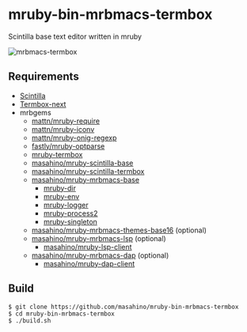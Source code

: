 # mruby-bin-mrbmacs-termbox
Scintilla base text editor written in mruby

![mrbmacs-termbox](https://user-images.githubusercontent.com/381912/141677899-5cb7041d-0b92-44ab-a727-fddee4565c70.png "mrbmacs-termbox")

## Requirements

+ [Scintilla](https://www.scintilla.org)
+ [Termbox-next](https://github.com/masahino/termbox_next)
+ mrbgems
  + [mattn/mruby-require](https://github.com/mattn/mruby-require)
  + [mattn/mruby-iconv](https://github.com/mattn/mruby-iconv/)
  + [mattn/mruby-onig-regexp](https://github.com/mattn/mruby-onig-regexp/)
  + [fastly/mruby-optparse](https://github.com/fastly/mruby-optparse/)
  + [mruby-termbox](https://github.com/masahino/mruby-termbox)
  + [masahino/mruby-scintilla-base](https://github.com/masahino/mruby-scintilla-base/)
  + [masahino/mruby-scintilla-termbox](https://github.com/masahino/mruby-scintilla-termbox/)
  + [masahino/mruby-mrbmacs-base](https://github.com/masahino/mruby-mrbmacs-base/)
    + [mruby-dir](https://github.com/iij/mruby-dir/)
    + [mruby-env](https://github.com/iij/mruby-env/)
    + [mruby-logger](https://github.com/katzer/mruby-logger)
    + [mruby-process2](https://github.com/katzer/mruby-process/)
    + [mruby-singleton](https://github.com/ksss/mruby-singleton/)
  + [masahino/mruby-mrbmacs-themes-base16](https://github.com/masahino/mruby-mrbmacs-themes-base16/) (optional)
  + [masahino/mruby-mrbmacs-lsp](https://github.com/masahino/mruby-mrbmacs-lsp/) (optional)
    + [masahino/mruby-lsp-client](https://github.com/masahino/mruby-lsp-client/)
  + [masahino/mruby-mrbmacs-dap](https://github.com/masahino/mruby-mrbmacs-dap/) (optional)
    + [masahino/mruby-dap-client](https://github.com/masahino/mruby--dap-client/)

## Build

```
$ git clone https://github.com/masahino/mruby-bin-mrbmacs-termbox
$ cd mruby-bin-mrbmacs-termbox
$ ./build.sh
```
